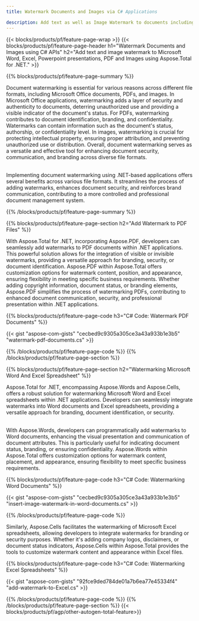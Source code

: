 ```yaml
---
title: Watermark Documents and Images via C# Applications

description: Add text as well as Image Watermark to documents including Microsoft Word, Excel, PowerPoint, PDF and Images via your C# application. Add free text or image watermark online via app.
---
```


{{< blocks/products/pf/feature-page-wrap >}}
{{< blocks/products/pf/feature-page-header h1="Watermark Documents and Images using C# APIs" h2="Add text and image watermark to Microsoft Word, Excel, Powerpoint presentations, PDF and Images using Aspose.Total for .NET." >}}

{{% blocks/products/pf/feature-page-summary %}}

Document watermarking is essential for various reasons across different file formats, including Microsoft Office documents, PDFs, and images. In Microsoft Office applications, watermarking adds a layer of security and authenticity to documents, deterring unauthorized use and providing a visible indicator of the document's status. For PDFs, watermarking contributes to document identification, branding, and confidentiality. Watermarks can contain information such as the document's status, authorship, or confidentiality level. In images, watermarking is crucial for protecting intellectual property, ensuring proper attribution, and preventing unauthorized use or distribution. Overall, document watermarking serves as a versatile and effective tool for enhancing document security, communication, and branding across diverse file formats.
<br /><br />

Implementing document watermarking using .NET-based applications offers several benefits across various file formats. It streamlines the process of adding watermarks, enhances document security, and reinforces brand communication, contributing to a more controlled and professional document management system.

{{% /blocks/products/pf/feature-page-summary  %}}


{{% blocks/products/pf/feature-page-section  h2="Add Watermark to PDF Files" %}}

With Aspose.Total for .NET, incorporating Aspose.PDF, developers can seamlessly add watermarks to PDF documents within .NET applications. This powerful solution allows for the integration of visible or invisible watermarks, providing a versatile approach for branding, security, or document identification. Aspose.PDF within Aspose.Total offers customization options for watermark content, position, and appearance, ensuring flexibility in meeting specific business requirements. Whether adding copyright information, document status, or branding elements, Aspose.PDF simplifies the process of watermarking PDFs, contributing to enhanced document communication, security, and professional presentation within .NET applications.

{{% blocks/products/pf/feature-page-code h3="C# Code: Watermark PDF Documents" %}}

{{< gist "aspose-com-gists" "cecbed9c9305a305ce3a43a933b1e3b5" "watermark-pdf-documents.cs" >}}

{{% /blocks/products/pf/feature-page-code  %}}
{{% /blocks/products/pf/feature-page-section %}}

{{% blocks/products/pf/feature-page-section  h2="Watermarking Microsoft Word And Excel Spreadsheet" %}}

Aspose.Total for .NET, encompassing Aspose.Words and Aspose.Cells, offers a robust solution for watermarking Microsoft Word and Excel spreadsheets within .NET applications. Developers can seamlessly integrate watermarks into Word documents and Excel spreadsheets, providing a versatile approach for branding, document identification, or security.<br /><br />

With Aspose.Words, developers can programmatically add watermarks to Word documents, enhancing the visual presentation and communication of document attributes. This is particularly useful for indicating document status, branding, or ensuring confidentiality. Aspose.Words within Aspose.Total offers customization options for watermark content, placement, and appearance, ensuring flexibility to meet specific business requirements.

{{% blocks/products/pf/feature-page-code h3="C# Code: Watermarking Word Documents" %}}

{{< gist "aspose-com-gists" "cecbed9c9305a305ce3a43a933b1e3b5" "insert-image-watermark-in-word-documents.cs" >}}

{{% /blocks/products/pf/feature-page-code  %}}

Similarly, Aspose.Cells facilitates the watermarking of Microsoft Excel spreadsheets, allowing developers to integrate watermarks for branding or security purposes. Whether it's adding company logos, disclaimers, or document status indicators, Aspose.Cells within Aspose.Total provides the tools to customize watermark content and appearance within Excel files.

{{% blocks/products/pf/feature-page-code h3="C# Code: Watermarking Excel Spreadsheets" %}}

{{< gist "aspose-com-gists" "92fce9ded784de01a7b6ea77e45334f4" "add-watermark-to-Excel.cs" >}}

{{% /blocks/products/pf/feature-page-code  %}}
{{% /blocks/products/pf/feature-page-section %}}
{{< blocks/products/pf/agp/other-autogen-total-feature>}}